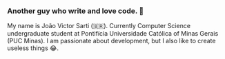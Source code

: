 ### Another guy who write and love code. 👋

My name is João Victor Sarti (:brazil:). Currently Computer Science undergraduate student at Pontifícia Universidade Católica of Minas Gerais (PUC Minas).
I am passionate about development, but I also like to create useless things :joy:.  
